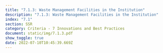 ```yaml
---
title: "7.1.3: Waste Management Facilities in the Institution"
description: "7.1.3: Waste Management Facilities in the Institution"
index: "7.1"
section: SSR
category: Criteria - 7 Innovations and Best Practices
document: static/img/7.1.3.pdf
show_toggle: true
date: 2022-07-10T10:45:39.669Z
---
```


